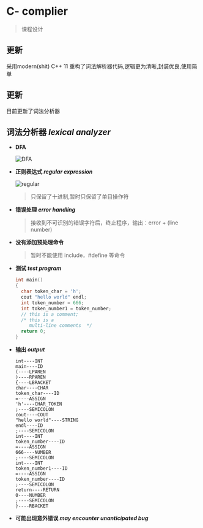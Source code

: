 # C-   complier
> 课程设计  

## 更新

采用modern(shit) C++ 11 重构了词法解析器代码,逻辑更为清晰,封装优良,使用简单

## 更新

目前更新了词法分析器




##  词法分析器   *lexical analyzer*

- **DFA** <br>

  ![DFA](screensnap/DFA.png)

- **正则表达式 *regular expression***  

  ![regular](screensnap/regular.png)

  > 只保留了十进制,暂时只保留了单目操作符   	

- **错误处理 *error handling***

  > 接收到不可识别的错误字符后，终止程序，输出：error  + (line number)                    
- **没有添加预处理命令**
  
  >暂时不能使用 include，#define 等命令
- **测试 *test program***

  ~~~c++
  int main()
  {
  	char token_char = 'h';
  	cout "hello world" endl;
  	int token_number = 666;
  	int token_number1 = token_number;
  	// this is a comment;
  	/* this is a 
  	   multi-line comments  */
   	return 0;
  }
  ~~~

- **输出 *output***   

  ~~~
  int----INT
  main----ID
  (----LPAREN
  )----RPAREN
  {----LBRACKET
  char----CHAR
  token_char----ID
  =----ASSIGN
  'h'----CHAR_TOKEN
  ;----SEMICOLON
  cout----COUT
  "hello world"----STRING
  endl----ID
  ;----SEMICOLON
  int----INT
  token_number----ID
  =----ASSIGN
  666----NUMBER
  ;----SEMICOLON
  int----INT
  token_number1----ID
  =----ASSIGN
  token_number----ID
  ;----SEMICOLON
  return----RETURN
  0----NUMBER
  ;----SEMICOLON
  }----RBACKET
  ~~~

- **可能出现意外错误  *may encounter unanticipated bug*** 

